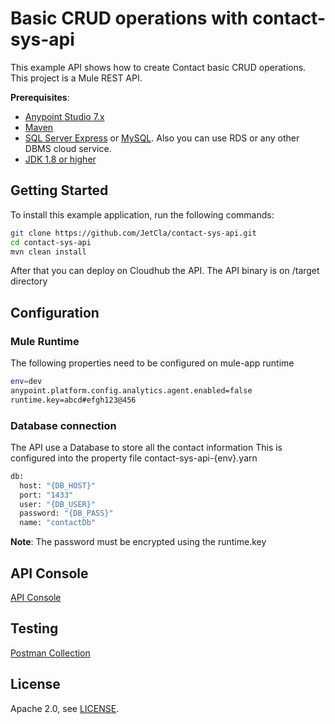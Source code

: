 # Basic CRUD operations with contact-sys-api

This example API shows how to create Contact basic CRUD operations.
This project is a Mule REST API.

**Prerequisites**: 
- [Anypoint Studio 7.x](https://www.mulesoft.com/lp/dl/studio)
- [Maven](https://maven.apache.org/download.cgi)
- [SQL Server Express](https://www.microsoft.com/en-us/sql-server/sql-server-downloads) or [MySQL](https://www.mysql.com/downloads/). Also you can use RDS or any other DBMS cloud service.
- [JDK 1.8 or higher](https://www.oracle.com/java/technologies/javase-downloads.html)

## Getting Started

To install this example application, run the following commands:
```bash
git clone https://github.com/JetCla/contact-sys-api.git
cd contact-sys-api
mvn clean install
```
After that you can deploy on Cloudhub the API. The API binary is on /target directory

## Configuration
### Mule Runtime
The following properties need to be configured on mule-app runtime

```bash
env=dev
anypoint.platform.config.analytics.agent.enabled=false
runtime.key=abcd#efgh123@456
```


### Database connection
The API use a Database to store all the contact information
This is configured into the property file contact-sys-api-{env}.yarn

```bash
db:
  host: "{DB_HOST}"
  port: "1433"
  user: "{DB_USER}"
  password: "{DB_PASS}"
  name: "contactDb"
```
**Note**: The password must be encrypted using the runtime.key

## API Console

[API Console](https://contact-sys-api-console.netlify.app/)

## Testing
[Postman Collection](https://contact-sys-api-console.netlify.app/Contact%20Management.postman_collection.json)
## License

Apache 2.0, see [LICENSE](LICENSE).